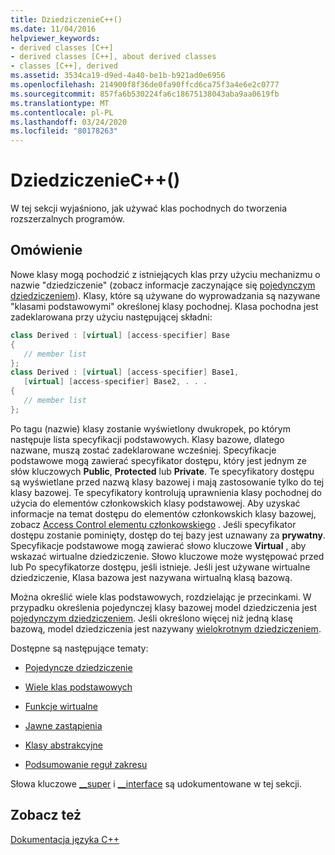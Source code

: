 ```yaml
---
title: DziedziczenieC++()
ms.date: 11/04/2016
helpviewer_keywords:
- derived classes [C++]
- derived classes [C++], about derived classes
- classes [C++], derived
ms.assetid: 3534ca19-d9ed-4a40-be1b-b921ad0e6956
ms.openlocfilehash: 214900f8f36de0fa90ffcd6ca75f3a4e6e2c0777
ms.sourcegitcommit: 857fa6b530224fa6c18675138043aba9aa0619fb
ms.translationtype: MT
ms.contentlocale: pl-PL
ms.lasthandoff: 03/24/2020
ms.locfileid: "80178263"
---
```

# <a name="inheritance--c"></a>DziedziczenieC++()

W tej sekcji wyjaśniono, jak używać klas pochodnych do tworzenia rozszerzalnych programów.

## <a name="overview"></a>Omówienie

Nowe klasy mogą pochodzić z istniejących klas przy użyciu mechanizmu o nazwie "dziedziczenie" (zobacz informacje zaczynające się [pojedynczym dziedziczeniem](../cpp/single-inheritance.md)). Klasy, które są używane do wyprowadzania są nazywane "klasami podstawowymi" określonej klasy pochodnej. Klasa pochodna jest zadeklarowana przy użyciu następującej składni:

```cpp
class Derived : [virtual] [access-specifier] Base
{
   // member list
};
class Derived : [virtual] [access-specifier] Base1,
   [virtual] [access-specifier] Base2, . . .
{
   // member list
};
```

Po tagu (nazwie) klasy zostanie wyświetlony dwukropek, po którym następuje lista specyfikacji podstawowych.  Klasy bazowe, dlatego nazwane, muszą zostać zadeklarowane wcześniej.  Specyfikacje podstawowe mogą zawierać specyfikator dostępu, który jest jednym ze słów kluczowych **Public**, **Protected** lub **Private**.  Te specyfikatory dostępu są wyświetlane przed nazwą klasy bazowej i mają zastosowanie tylko do tej klasy bazowej.  Te specyfikatory kontrolują uprawnienia klasy pochodnej do użycia do elementów członkowskich klasy podstawowej.  Aby uzyskać informacje na temat dostępu do elementów członkowskich klasy bazowej, zobacz [Access Control elementu członkowskiego](../cpp/member-access-control-cpp.md) .  Jeśli specyfikator dostępu zostanie pominięty, dostęp do tej bazy jest uznawany za **prywatny**.  Specyfikacje podstawowe mogą zawierać słowo kluczowe **Virtual** , aby wskazać wirtualne dziedziczenie.  Słowo kluczowe może występować przed lub Po specyfikatorze dostępu, jeśli istnieje.  Jeśli jest używane wirtualne dziedziczenie, Klasa bazowa jest nazywana wirtualną klasą bazową.

Można określić wiele klas podstawowych, rozdzielając je przecinkami.  W przypadku określenia pojedynczej klasy bazowej model dziedziczenia jest [pojedynczym dziedziczeniem](../cpp/single-inheritance.md). Jeśli określono więcej niż jedną klasę bazową, model dziedziczenia jest nazywany [wielokrotnym dziedziczeniem](../cpp/multiple-base-classes.md).

Dostępne są następujące tematy:

- [Pojedyncze dziedziczenie](../cpp/single-inheritance.md)

- [Wiele klas podstawowych](../cpp/multiple-base-classes.md)

- [Funkcje wirtualne](../cpp/virtual-functions.md)

- [Jawne zastąpienia](../cpp/explicit-overrides-cpp.md)

- [Klasy abstrakcyjne](../cpp/abstract-classes-cpp.md)

- [Podsumowanie reguł zakresu](../cpp/summary-of-scope-rules.md)

Słowa kluczowe [__super](../cpp/super.md) i [__interface](../cpp/interface.md) są udokumentowane w tej sekcji.

## <a name="see-also"></a>Zobacz też

[Dokumentacja języka C++](../cpp/cpp-language-reference.md)
